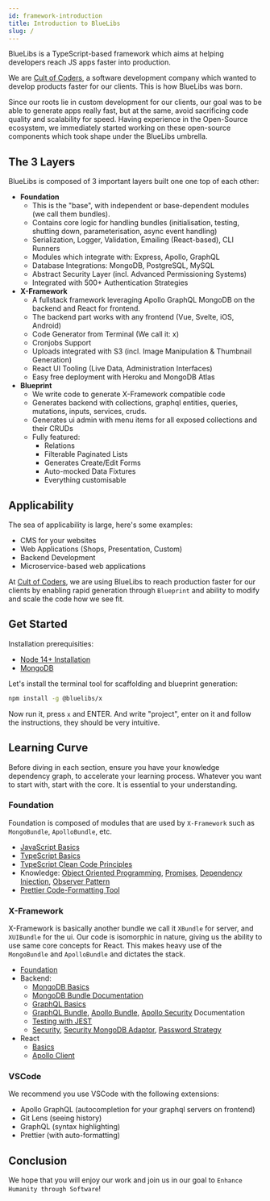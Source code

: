 ```yaml
---
id: framework-introduction
title: Introduction to BlueLibs
slug: /
---
```


BlueLibs is a TypeScript-based framework which aims at helping developers reach JS apps faster into production.

We are [Cult of Coders](https://www.cultofcoders.com/), a software development company which wanted to develop products faster for our clients. This is how BlueLibs was born.

Since our roots lie in custom development for our clients, our goal was to be able to generate apps really fast, but at the same, avoid sacrificing code quality and scalability for speed. Having experience in the Open-Source ecosystem, we immediately started working on these open-source components which took shape under the BlueLibs umbrella.

## The 3 Layers

BlueLibs is composed of 3 important layers built one one top of each other:

- **Foundation**
  - This is the "base", with independent or base-dependent modules (we call them bundles).
  - Contains core logic for handling bundles (initialisation, testing, shutting down, parameterisation, async event handling)
  - Serialization, Logger, Validation, Emailing (React-based), CLI Runners
  - Modules which integrate with: Express, Apollo, GraphQL
  - Database Integrations: MongoDB, PostgreSQL, MySQL
  - Abstract Security Layer (incl. Advanced Permissioning Systems)
  - Integrated with 500+ Authentication Strategies
- **X-Framework**
  - A fullstack framework leveraging Apollo GraphQL MongoDB on the backend and React for frontend.
  - The backend part works with any frontend (Vue, Svelte, iOS, Android)
  - Code Generator from Terminal (We call it: x)
  - Cronjobs Support
  - Uploads integrated with S3 (incl. Image Manipulation & Thumbnail Generation)
  - React UI Tooling (Live Data, Administration Interfaces)
  - Easy free deployment with Heroku and MongoDB Atlas
- **Blueprint**
  - We write code to generate X-Framework compatible code
  - Generates backend with collections, graphql entities, queries, mutations, inputs, services, cruds.
  - Generates ui admin with menu items for all exposed collections and their CRUDs
  - Fully featured:
    - Relations
    - Filterable Paginated Lists
    - Generates Create/Edit Forms
    - Auto-mocked Data Fixtures
    - Everything customisable

## Applicability

The sea of applicability is large, here's some examples:

- CMS for your websites
- Web Applications (Shops, Presentation, Custom)
- Backend Development
- Microservice-based web applications

At [Cult of Coders](https://www.cultofcoders.com), we are using BlueLibs to reach production faster for our clients by enabling rapid generation through `Blueprint` and ability to modify and scale the code how we see fit.

## Get Started

Installation prerequisities:

- [Node 14+ Installation](https://nodejs.org/en/download/)
- [MongoDB](https://docs.mongodb.com/v4.4/administration/install-community/)

Let's install the terminal tool for scaffolding and blueprint generation:

```bash
npm install -g @bluelibs/x
```

Now run it, press `x` and ENTER. And write "project", enter on it and follow the instructions, they should be very intuitive.

## Learning Curve

Before diving in each section, ensure you have your knowledge dependency graph, to accelerate your learning process. Whatever you want to start with, start with the core. It is essential to your understanding.

### Foundation

Foundation is composed of modules that are used by `X-Framework` such as `MongoBundle`, `ApolloBundle`, etc.

- [JavaScript Basics](https://developer.mozilla.org/en-US/docs/Learn/Getting_started_with_the_web/JavaScript_basics)
- [TypeScript Basics](https://www.typescriptlang.org/docs/handbook/typescript-in-5-minutes.html)
- [TypeScript Clean Code Principles](https://github.com/labs42io/clean-code-typescript)
- Knowledge: [Object Oriented Programming](https://developer.mozilla.org/en-US/docs/Web/JavaScript/Reference/Classes), [Promises](https://www.freecodecamp.org/news/javascript-es6-promises-for-beginners-resolve-reject-and-chaining-explained/), [Dependency Injection](https://www.infoworld.com/article/2974298/exploring-the-dependency-injection-principle.html), [Observer Pattern](https://webdevstudios.com/2019/02/19/observable-pattern-in-javascript)
- [Prettier Code-Formatting Tool](https://prettier.io/)

### X-Framework

X-Framework is basically another bundle we call it `XBundle` for server, and `XUIBundle` for the ui. Our code is isomorphic in nature, giving us the ability to use same core concepts for React. This makes heavy use of the `MongoBundle` and `ApolloBundle` and dictates the stack.

- [Foundation](#foundation)
- Backend:
  - [MongoDB Basics](https://www.mongodb.com/basics)
  - [MongoDB Bundle Documentation](https://www.bluelibs.com/docs/package-mongo)
  - [GraphQL Basics](https://www.howtographql.com/basics/2-core-concepts/)
  - [GraphQL Bundle](https://www.bluelibs.com/docs/package-graphql), [Apollo Bundle](https://www.bluelibs.com/docs/package-apollo), [Apollo Security](https://www.bluelibs.com/docs/package-apollo-security) Documentation
  - [Testing with JEST](https://jestjs.io/docs/getting-started)
  - [Security](https://www.bluelibs.com/docs/package-security), [Security MongoDB Adaptor](https://www.bluelibs.com/docs/package-security-mongo), [Password Strategy](https://www.bluelibs.com/docs/package-password-bundle)
- React
  - [Basics](https://www.w3schools.com/REACT/default.asp)
  - [Apollo Client](https://www.apollographql.com/docs/react/get-started/)

### VSCode

We recommend you use VSCode with the following extensions:

- Apollo GraphQL (autocompletion for your graphql servers on frontend)
- Git Lens (seeing history)
- GraphQL (syntax highlighting)
- Prettier (with auto-formatting)

## Conclusion

We hope that you will enjoy our work and join us in our goal to `Enhance Humanity through Software`!
